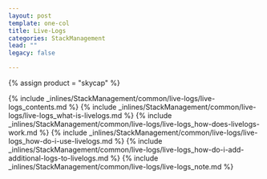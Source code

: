 ```yaml
---
layout: post
template: one-col
title: Live-Logs
categories: StackManagement
lead: ""
legacy: false

---
```

{% assign product = "skycap" %}

{% include _inlines/StackManagement/common/live-logs/live-logs_contents.md %}
{% include _inlines/StackManagement/common/live-logs/live-logs_what-is-livelogs.md %}
{% include _inlines/StackManagement/common/live-logs/live-logs_how-does-livelogs-work.md %}
{% include _inlines/StackManagement/common/live-logs/live-logs_how-do-i-use-livelogs.md %}
{% include _inlines/StackManagement/common/live-logs/live-logs_how-do-i-add-additional-logs-to-livelogs.md %}
{% include _inlines/StackManagement/common/live-logs/live-logs_note.md %}
